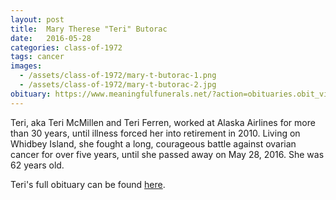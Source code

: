 ```yaml
---
layout: post
title:  Mary Therese "Teri" Butorac
date:   2016-05-28
categories: class-of-1972
tags: cancer
images:
  - /assets/class-of-1972/mary-t-butorac-1.png
  - /assets/class-of-1972/mary-t-butorac-2.jpg
obituary: https://www.meaningfulfunerals.net/?action=obituaries.obit_view&CFID=767eeba5-3cb0-45b6-a1d5-8071ac5a89e0&CFTOKEN=0&o_id=3737693&fh_id=13884
---
```

Teri, aka Teri McMillen and Teri Ferren, worked at Alaska Airlines for more than 30 years, until illness forced her into retirement in 2010. Living on Whidbey Island, she fought a long, courageous battle against ovarian cancer for over five years, until she passed away on May 28, 2016.  She was 62 years old.

Teri's full obituary can be found [here](https://www.meaningfulfunerals.net/?action=obituaries.obit_view&CFID=767eeba5-3cb0-45b6-a1d5-8071ac5a89e0&CFTOKEN=0&o_id=3737693&fh_id=13884).
